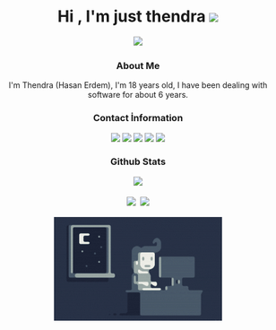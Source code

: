 <h1 align="center">Hi , I'm just thendra <img src="https://media.giphy.com/media/hvRJCLFzcasrR4ia7z/giphy.gif" width="35"></h1>
<p align="center">
  <a href="https://github.com/DenverCoder1/readme-typing-svg"><img src="https://readme-typing-svg.herokuapp.com?font=Time+New+Roman&color=%2300AF17&size=25&center=true&vCenter=true&width=600&height=100&lines=Full-stack+Developer;@haasanerdem"></a>
</p>

<div align="center">
<h3>About Me</h3>
I'm Thendra (Hasan Erdem), I'm 18 years old, I have been dealing with software for about 6 years.
<h3>Contact İnformation</h3>
<a href="https://discord.com/users/267373400022843393" target"_blank"><img src="https://img.shields.io/badge/Thendra%20-111111.svg?&style=for-the-badge&logo=discord&logoColor=white"></a>
<a href="https://instagram.com/haasanerdem" target"_blank"><img src="https://img.shields.io/badge/Instagram%20-111111.svg?&style=for-the-badge&logo=instagram&logoColor=white"></a>
<a href="https://open.spotify.com/user/314c4qgsafgrqtpd6tnfandxnkzq" target"_blank"><img src="https://img.shields.io/badge/Spotify%20-111111.svg?&style=for-the-badge&logo=spotify&logoColor=white"></a>
<a href="https://www.youtube.com/channel/UCouorHGsUWdkk0lf39aKSFQ" target"_blank"><img src="https://img.shields.io/badge/youtube%20-111111.svg?&style=for-the-badge&logo=youtube&logoColor=white"></a>
<a href="https://steamcommunity.com/hasanerdem" target"_blank"><img src="https://img.shields.io/badge/Steam%20-111111.svg?&style=for-the-badge&logo=steam&logoColor=white"></a>
</div>

<div align="center">
<h3>Github Stats</h3>
  <div><img src="https://komarev.com/ghpvc/?username=justthendrathendra&&label=PROFILE+VIEWS&color=111111"/></div><br>
  <img src="https://github-readme-stats.vercel.app/api?username=justthendra&count_private=true&hide_border=false&show_icons=true&include_all_commits=true&bg_color=111111&title_color=FFFFFF&text_color=9f9f9f&icon_color=FFFFFF" width="%100" height="150px">&nbsp;
<img src="https://github-readme-stats.vercel.app/api/top-langs/?username=justthendra&layout=compact&theme=nord&hide_border=false&bg_color=111111&border_radius=6&title_color=FFFFFF" width="%100" height="150px">
</a><br><br>
<div align="center">
<img alt="Night Coding" src="https://raw.githubusercontent.com/AVS1508/AVS1508/master/assets/Night-Coding.gif" align="center"/>
</div>
